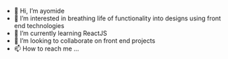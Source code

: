 - 👋 Hi, I’m ayomide
- 👀 I’m interested in breathing life of functionality into designs using front end technologies
- 🌱 I’m currently learning ReactJS
- 💞️ I’m looking to collaborate on front end projects
- 📫 How to reach me ...

<!---
ayothekingg/ayothekingg is a ✨ special ✨ repository because its `README.md` (this file) appears on your GitHub profile.
You can click the Preview link to take a look at your changes.
--->
